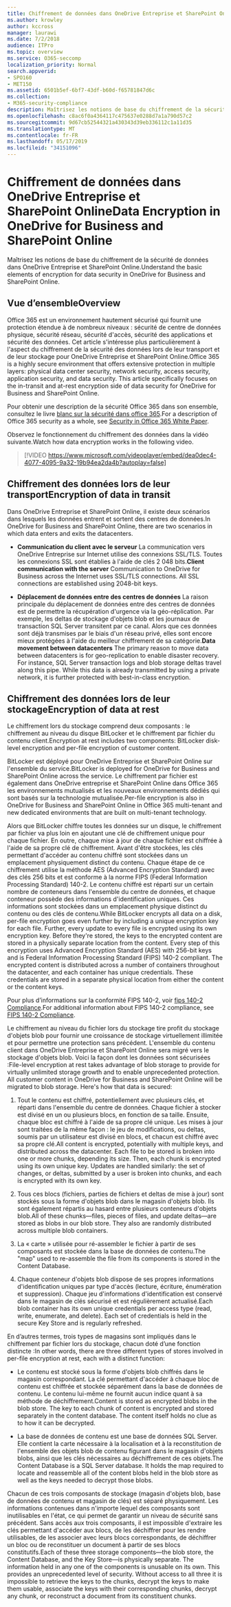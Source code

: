 ```yaml
---
title: Chiffrement de données dans OneDrive Entreprise et SharePoint Online
ms.author: krowley
author: kccross
manager: laurawi
ms.date: 7/2/2018
audience: ITPro
ms.topic: overview
ms.service: O365-seccomp
localization_priority: Normal
search.appverid:
- SPO160
- MET150
ms.assetid: 6501b5ef-6bf7-43df-b60d-f65781847d6c
ms.collection:
- M365-security-compliance
description: Maîtrisez les notions de base du chiffrement de la sécurité de données dans OneDrive Entreprise et SharePoint Online.
ms.openlocfilehash: c8ac6f0a4364117c475637e0288d7a1a790d57c2
ms.sourcegitcommit: 9d67cb52544321a430343d39eb336112c1a11d35
ms.translationtype: MT
ms.contentlocale: fr-FR
ms.lasthandoff: 05/17/2019
ms.locfileid: "34151096"
---
```

# <a name="data-encryption-in-onedrive-for-business-and-sharepoint-online"></a><span data-ttu-id="e0291-103">Chiffrement de données dans OneDrive Entreprise et SharePoint Online</span><span class="sxs-lookup"><span data-stu-id="e0291-103">Data Encryption in OneDrive for Business and SharePoint Online</span></span>

<span data-ttu-id="e0291-104">Maîtrisez les notions de base du chiffrement de la sécurité de données dans OneDrive Entreprise et SharePoint Online.</span><span class="sxs-lookup"><span data-stu-id="e0291-104">Understand the basic elements of encryption for data security in OneDrive for Business and SharePoint Online.</span></span>
  
## <a name="overview"></a><span data-ttu-id="e0291-105">Vue d’ensemble</span><span class="sxs-lookup"><span data-stu-id="e0291-105">Overview</span></span>

<span data-ttu-id="e0291-p101">Office 365 est un environnement hautement sécurisé qui fournit une protection étendue à de nombreux niveaux : sécurité de centre de données physique, sécurité réseau, sécurité d'accès, sécurité des applications et sécurité des données. Cet article s'intéresse plus particulièrement à l'aspect du chiffrement de la sécurité des données lors de leur transport et de leur stockage pour OneDrive Entreprise et SharePoint Online.</span><span class="sxs-lookup"><span data-stu-id="e0291-p101">Office 365 is a highly secure environment that offers extensive protection in multiple layers: physical data center security, network security, access security, application security, and data security. This article specifically focuses on the in-transit and at-rest encryption side of data security for OneDrive for Business and SharePoint Online.</span></span>
  
<span data-ttu-id="e0291-108">Pour obtenir une description de la sécurité Office 365 dans son ensemble, consultez le livre [blanc sur la sécurité dans office 365](https://go.microsoft.com/fwlink/p/?LinkId=270895).</span><span class="sxs-lookup"><span data-stu-id="e0291-108">For a description of Office 365 security as a whole, see [Security in Office 365 White Paper](https://go.microsoft.com/fwlink/p/?LinkId=270895).</span></span>
  
<span data-ttu-id="e0291-109">Observez le fonctionnement du chiffrement des données dans la vidéo suivante.</span><span class="sxs-lookup"><span data-stu-id="e0291-109">Watch how data encryption works in the following video.</span></span>
  
> [!VIDEO https://www.microsoft.com/videoplayer/embed/dea0dec4-4077-4095-9a32-19b94ea2da4b?autoplay=false]
  
## <a name="encryption-of-data-in-transit"></a><span data-ttu-id="e0291-110">Chiffrement des données lors de leur transport</span><span class="sxs-lookup"><span data-stu-id="e0291-110">Encryption of data in transit</span></span>

<span data-ttu-id="e0291-111">Dans OneDrive Entreprise et SharePoint Online, il existe deux scénarios dans lesquels les données entrent et sortent des centres de données.</span><span class="sxs-lookup"><span data-stu-id="e0291-111">In OneDrive for Business and SharePoint Online, there are two scenarios in which data enters and exits the datacenters.</span></span>
  
- <span data-ttu-id="e0291-p102">**Communication du client avec le serveur** La communication vers OneDrive Entreprise sur Internet utilise des connexions SSL/TLS. Toutes les connexions SSL sont établies à l'aide de clés 2 048 bits.</span><span class="sxs-lookup"><span data-stu-id="e0291-p102">**Client communication with the server** Communication to OneDrive for Business across the Internet uses SSL/TLS connections. All SSL connections are established using 2048-bit keys.</span></span>

- <span data-ttu-id="e0291-p103">**Déplacement de données entre des centres de données** La raison principale du déplacement de données entre des centres de données est de permettre la récupération d'urgence via la géo-réplication. Par exemple, les deltas de stockage d'objets blob et les journaux de transaction SQL Server transitent par ce canal. Alors que ces données sont déjà transmises par le biais d'un réseau privé, elles sont encore mieux protégées à l'aide du meilleur chiffrement de sa catégorie.</span><span class="sxs-lookup"><span data-stu-id="e0291-p103">**Data movement between datacenters** The primary reason to move data between datacenters is for geo-replication to enable disaster recovery. For instance, SQL Server transaction logs and blob storage deltas travel along this pipe. While this data is already transmitted by using a private network, it is further protected with best-in-class encryption.</span></span> 

## <a name="encryption-of-data-at-rest"></a><span data-ttu-id="e0291-117">Chiffrement des données lors de leur stockage</span><span class="sxs-lookup"><span data-stu-id="e0291-117">Encryption of data at rest</span></span>

<span data-ttu-id="e0291-118">Le chiffrement lors du stockage comprend deux composants : le chiffrement au niveau du disque BitLocker et le chiffrement par fichier du contenu client.</span><span class="sxs-lookup"><span data-stu-id="e0291-118">Encryption at rest includes two components: BitLocker disk-level encryption and per-file encryption of customer content.</span></span>
  
<span data-ttu-id="e0291-119">BitLocker est déployé pour OneDrive Entreprise et SharePoint Online sur l'ensemble du service.</span><span class="sxs-lookup"><span data-stu-id="e0291-119">BitLocker is deployed for OneDrive for Business and SharePoint Online across the service.</span></span> <span data-ttu-id="e0291-120">Le chiffrement par fichier est également dans OneDrive entreprise et SharePoint Online dans Office 365 les environnements mutualisés et les nouveaux environnements dédiés qui sont basés sur la technologie mutualisée.</span><span class="sxs-lookup"><span data-stu-id="e0291-120">Per-file encryption is also in OneDrive for Business and SharePoint Online in Office 365 multi-tenant and new dedicated environments that are built on multi-tenant technology.</span></span>
  
<span data-ttu-id="e0291-p105">Alors que BitLocker chiffre toutes les données sur un disque, le chiffrement par fichier va plus loin en ajoutant une clé de chiffrement unique pour chaque fichier. En outre, chaque mise à jour de chaque fichier est chiffrée à l'aide de sa propre clé de chiffrement. Avant d'être stockées, les clés permettant d'accéder au contenu chiffré sont stockées dans un emplacement physiquement distinct du contenu. Chaque étape de ce chiffrement utilise la méthode AES (Advanced Encryption Standard) avec des clés 256 bits et est conforme à la norme FIPS (Federal Information Processing Standard) 140-2. Le contenu chiffré est réparti sur un certain nombre de conteneurs dans l'ensemble du centre de données, et chaque conteneur possède des informations d'identification uniques. Ces informations sont stockées dans un emplacement physique distinct du contenu ou des clés de contenu.</span><span class="sxs-lookup"><span data-stu-id="e0291-p105">While BitLocker encrypts all data on a disk, per-file encryption goes even further by including a unique encryption key for each file. Further, every update to every file is encrypted using its own encryption key. Before they're stored, the keys to the encrypted content are stored in a physically separate location from the content. Every step of this encryption uses Advanced Encryption Standard (AES) with 256-bit keys and is Federal Information Processing Standard (FIPS) 140-2 compliant. The encrypted content is distributed across a number of containers throughout the datacenter, and each container has unique credentials. These credentials are stored in a separate physical location from either the content or the content keys.</span></span>
  
<span data-ttu-id="e0291-127">Pour plus d’informations sur la conformité FIPS 140-2, voir [fips 140-2 Compliance](https://go.microsoft.com/fwlink/?LinkId=517625).</span><span class="sxs-lookup"><span data-stu-id="e0291-127">For additional information about FIPS 140-2 compliance, see [FIPS 140-2 Compliance](https://go.microsoft.com/fwlink/?LinkId=517625).</span></span>
  
<span data-ttu-id="e0291-p106">Le chiffrement au niveau du fichier lors du stockage tire profit du stockage d'objets blob pour fournir une croissance de stockage virtuellement illimitée et pour permettre une protection sans précédent. L'ensemble du contenu client dans OneDrive Entreprise et SharePoint Online sera migré vers le stockage d'objets blob. Voici la façon dont les données sont sécurisées :</span><span class="sxs-lookup"><span data-stu-id="e0291-p106">File-level encryption at rest takes advantage of blob storage to provide for virtually unlimited storage growth and to enable unprecedented protection. All customer content in OneDrive for Business and SharePoint Online will be migrated to blob storage. Here's how that data is secured:</span></span>
  
1. <span data-ttu-id="e0291-p107">Tout le contenu est chiffré, potentiellement avec plusieurs clés, et réparti dans l'ensemble du centre de données. Chaque fichier à stocker est divisé en un ou plusieurs blocs, en fonction de sa taille. Ensuite, chaque bloc est chiffré à l'aide de sa propre clé unique. Les mises à jour sont traitées de la même façon : le jeu de modifications, ou deltas, soumis par un utilisateur est divisé en blocs, et chacun est chiffré avec sa propre clé.</span><span class="sxs-lookup"><span data-stu-id="e0291-p107">All content is encrypted, potentially with multiple keys, and distributed across the datacenter. Each file to be stored is broken into one or more chunks, depending its size. Then, each chunk is encrypted using its own unique key. Updates are handled similarly: the set of changes, or deltas, submitted by a user is broken into chunks, and each is encrypted with its own key.</span></span>

2. <span data-ttu-id="e0291-p108">Tous ces blocs (fichiers, parties de fichiers et deltas de mise à jour) sont stockés sous la forme d'objets blob dans le magasin d'objets blob. Ils sont également répartis au hasard entre plusieurs conteneurs d'objets blob.</span><span class="sxs-lookup"><span data-stu-id="e0291-p108">All of these chunks—files, pieces of files, and update deltas—are stored as blobs in our blob store. They also are randomly distributed across multiple blob containers.</span></span>

3. <span data-ttu-id="e0291-137">La « carte » utilisée pour ré-assembler le fichier à partir de ses composants est stockée dans la base de données de contenu.</span><span class="sxs-lookup"><span data-stu-id="e0291-137">The "map" used to re-assemble the file from its components is stored in the Content Database.</span></span>

4. <span data-ttu-id="e0291-p109">Chaque conteneur d'objets blob dispose de ses propres informations d'identification uniques par type d'accès (lecture, écriture, énumération et suppression). Chaque jeu d'informations d'identification est conservé dans le magasin de clés sécurisé et est régulièrement actualisé.</span><span class="sxs-lookup"><span data-stu-id="e0291-p109">Each blob container has its own unique credentials per access type (read, write, enumerate, and delete). Each set of credentials is held in the secure Key Store and is regularly refreshed.</span></span>

<span data-ttu-id="e0291-140">En d’autres termes, trois types de magasins sont impliqués dans le chiffrement par fichier lors du stockage, chacun doté d’une fonction distincte :</span><span class="sxs-lookup"><span data-stu-id="e0291-140">In other words, there are three different types of stores involved in per-file encryption at rest, each with a distinct function:</span></span>
  
- <span data-ttu-id="e0291-p110">Le contenu est stocké sous la forme d'objets blob chiffrés dans le magasin correspondant. La clé permettant d'accéder à chaque bloc de contenu est chiffrée et stockée séparément dans la base de données de contenu. Le contenu lui-même ne fournit aucun indice quant à sa méthode de déchiffrement.</span><span class="sxs-lookup"><span data-stu-id="e0291-p110">Content is stored as encrypted blobs in the blob store. The key to each chunk of content is encrypted and stored separately in the content database. The content itself holds no clue as to how it can be decrypted.</span></span>

- <span data-ttu-id="e0291-p111">La base de données de contenu est une base de données SQL Server. Elle contient la carte nécessaire à la localisation et à la reconstitution de l'ensemble des objets blob de contenu figurant dans le magasin d'objets blobs, ainsi que les clés nécessaires au déchiffrement de ces objets.</span><span class="sxs-lookup"><span data-stu-id="e0291-p111">The Content Database is a SQL Server database. It holds the map required to locate and reassemble all of the content blobs held in the blob store as well as the keys needed to decrypt those blobs.</span></span>

<span data-ttu-id="e0291-p112">Chacun de ces trois composants de stockage (magasin d'objets blob, base de données de contenu et magasin de clés) est séparé physiquement. Les informations contenues dans n'importe lequel des composants sont inutilisables en l'état, ce qui permet de garantir un niveau de sécurité sans précédent. Sans accès aux trois composants, il est impossible d'extraire les clés permettant d'accéder aux blocs, de les déchiffrer pour les rendre utilisables, de les associer avec leurs blocs correspondants, de déchiffrer un bloc ou de reconstituer un document à partir de ses blocs constitutifs.</span><span class="sxs-lookup"><span data-stu-id="e0291-p112">Each of these three storage components—the blob store, the Content Database, and the Key Store—is physically separate. The information held in any one of the components is unusable on its own. This provides an unprecedented level of security. Without access to all three it is impossible to retrieve the keys to the chunks, decrypt the keys to make them usable, associate the keys with their corresponding chunks, decrypt any chunk, or reconstruct a document from its constituent chunks.</span></span>